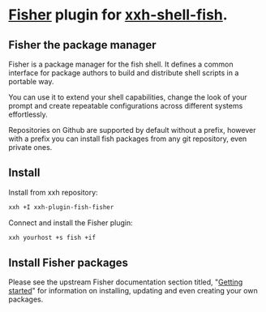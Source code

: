 # [Fisher](https://github.com/jorgebucaran/fisher) plugin for [xxh-shell-fish](https://github.com/xxh/xxh-shell-fish).

## Fisher the package manager
Fisher is a package manager for the fish shell. It defines a common interface for package authors to build and distribute shell scripts in a portable way.

You can use it to extend your shell capabilities, change the look of your prompt and create repeatable configurations across different systems effortlessly.

Repositories on Github are supported by default without a prefix, however with a prefix you can install fish packages from any git repository, even private ones.

## Install
Install from xxh repository:

```bash
xxh +I xxh-plugin-fish-fisher
```

Connect and install the Fisher plugin:

```bash
xxh yourhost +s fish +if
```

## Install Fisher packages
Please see the upstream Fisher documentation section titled, "[Getting started](https://github.com/jorgebucaran/fisher#getting-started)" for information on installing, updating and even creating your own packages.
